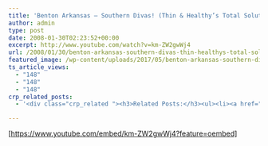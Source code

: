 ```yaml
---
title: 'Benton Arkansas – Southern Divas! (Thin & Healthy’s Total Solution'
author: admin
type: post
date: 2008-01-30T02:23:52+00:00
excerpt: http://www.youtube.com/watch?v=km-ZW2gwWj4
url: /2008/01/30/benton-arkansas-southern-divas-thin-healthys-total-solution/
featured_image: /wp-content/uploads/2017/05/benton-arkansas-southern-divas-t.jpg
ts_article_views:
  - "148"
  - "148"
  - "148"
crp_related_posts:
  - '<div class="crp_related "><h3>Related Posts:</h3><ul><li><a href="https://scdhub.org/2017/12/25/wastewater-treatment-and-biosolids-management/"    ><img src="https://scdhub.org/wp-content/uploads/2017/12/wastewater-treatment-and-biosoli-150x150.jpg" alt="Wastewater treatment and Biosolids management" title="Wastewater treatment and Biosolids management" width="150" height="150" class="crp_thumb crp_featured" /><span class="crp_title">Wastewater treatment and Biosolids management</span></a></li><li><a href="https://scdhub.org/2018/01/06/household-and-neighborhood-sanitation-infrastructures-excreta-wastewater-disposal-in-developing-countries/"    ><img src="https://scdhub.org/wp-content/plugins/contextual-related-posts/default.png" alt="Household and neighborhood Sanitation Infrastructures: Excreta, wastewater disposal in developing countries" title="Household and neighborhood Sanitation Infrastructures: Excreta, wastewater disposal in developing countries" width="150" height="150" class="crp_thumb crp_default" /><span class="crp_title">Household and neighborhood Sanitation&hellip;</span></a></li><li><a href="https://scdhub.org/2017/06/22/satisficing/"    ><img src="https://scdhub.org/wp-content/uploads/2017/06/satisficing-150x150.jpg" alt="Satisficing: when the optimal solution cannot be determined" title="Satisficing: when the optimal solution cannot be determined" width="150" height="150" class="crp_thumb crp_featured" /><span class="crp_title">Satisficing: when the optimal solution cannot be determined</span></a></li><li><a href="https://scdhub.org/2017/07/12/woody-guthrie-voice-of-the-common-man/"    ><img src="https://scdhub.org/wp-content/uploads/2017/07/woody-guthrie-voice-of-the-common-man-150x150.jpg" alt="Woody Guthrie: Voice of the Common Man" title="Woody Guthrie: Voice of the Common Man" width="150" height="150" class="crp_thumb crp_featured" /><span class="crp_title">Woody Guthrie: Voice of the Common Man</span></a></li><li><a href="https://scdhub.org/2017/09/13/nordic-urban-ways-implementing-the-new-urban-agenda/"    ><img src="https://scdhub.org/wp-content/uploads/2017/09/nordic-urban-ways-implementing-the-new-urban-agenda-150x150.jpg" alt="Nordic Urban Ways – Implementing the New Urban Agenda" title="Nordic Urban Ways – Implementing the New Urban Agenda" width="150" height="150" class="crp_thumb crp_featured" /><span class="crp_title">Nordic Urban Ways – Implementing the New Urban Agenda</span></a></li><li><a href="https://scdhub.org/2017/05/06/interactive-structure-models/"    ><img src="https://scdhub.org/wp-content/uploads/2017/05/33-150x150.png" alt="Interactive Structure Models" title="Interactive Structure Models" width="150" height="150" class="crp_thumb crp_featured" /><span class="crp_title">Interactive Structure Models</span></a></li></ul><div class="crp_clear"></div></div>'

---
```

[https://www.youtube.com/embed/km-ZW2gwWj4?feature=oembed]